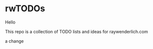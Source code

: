 # rwTODOs

Hello

This repo is a collection of TODO lists and ideas for raywenderlich.com

a change

